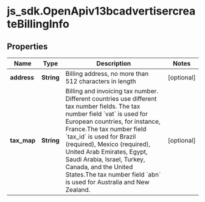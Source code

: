 # js_sdk.OpenApiv13bcadvertisercreateBillingInfo

## Properties
Name | Type | Description | Notes
------------ | ------------- | ------------- | -------------
**address** | **String** | Billing address, no more than 512 characters in length | [optional] 
**tax_map** | **String** | Billing and invoicing tax number. Different countries use different tax number fields. The tax number field &#x60;vat&#x60; is used for European countries, for instance, France.The tax number field &#x60;tax_id&#x60; is used for Brazil (required), Mexico (required), United Arab Emirates, Egypt, Saudi Arabia, Israel, Turkey, Canada, and the United States.The tax number field &#x60;abn&#x60; is used for Australia and New Zealand. | [optional] 
